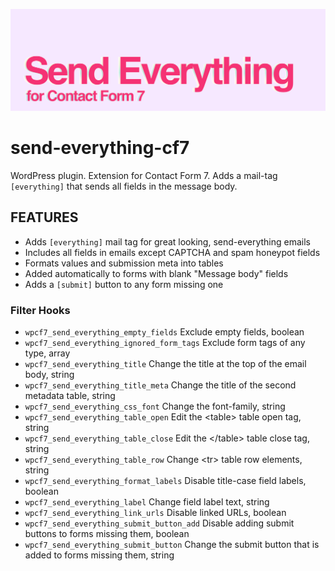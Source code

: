 ![Send Everything for Contact Form 7](assets/banner-1544x500.jpg)

# send-everything-cf7

WordPress plugin. Extension for Contact Form 7. Adds a mail-tag <code>[everything]</code> that sends all fields in the message body.

## FEATURES

- Adds `[everything]` mail tag for great looking, send-everything emails
 - Includes all fields in emails except CAPTCHA and spam honeypot fields
 - Formats values and submission meta into tables
 - Added automatically to forms with blank "Message body" fields
- Adds a `[submit]` button to any form missing one

### Filter Hooks

* `wpcf7_send_everything_empty_fields` Exclude empty fields, boolean
* `wpcf7_send_everything_ignored_form_tags` Exclude form tags of any type, array
* `wpcf7_send_everything_title` Change the title at the top of the email body, string
* `wpcf7_send_everything_title_meta` Change the title of the second metadata table, string
* `wpcf7_send_everything_css_font` Change the font-family, string
* `wpcf7_send_everything_table_open` Edit the \<table> table open tag, string
* `wpcf7_send_everything_table_close` Edit the \</table> table close tag, string
* `wpcf7_send_everything_table_row` Change \<tr> table row elements, string
* `wpcf7_send_everything_format_labels` Disable title-case field labels, boolean
* `wpcf7_send_everything_label` Change field label text, string
* `wpcf7_send_everything_link_urls` Disable linked URLs, boolean
* `wpcf7_send_everything_submit_button_add` Disable adding submit buttons to forms missing them, boolean
* `wpcf7_send_everything_submit_button` Change the submit button that is added to forms missing them, string
